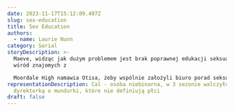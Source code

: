```yaml
---
date: 2023-11-17T15:12:09.497Z
slug: sex-education
title: Sex Education
authors:
  - name: Laurie Nunn
category: Serial
storyDescription: >-
  Maeve, widząc jak dużym problemem jest brak poprawnej edukacji seksualnej
  wśród znajomych z

  Moordale High namawia Otisa, żeby wspólnie założyli biuro porad seksuologicznych.
representationDescription: Cal - osoba niebinarna, w 3 sezonie walczyło z
  dyrektorką o mundurki, które nie definiują płci
draft: false
---
```

